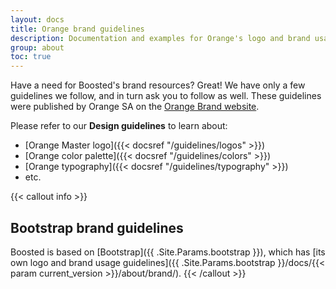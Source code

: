 ```yaml
---
layout: docs
title: Orange brand guidelines
description: Documentation and examples for Orange's logo and brand usage guidelines.
group: about
toc: true
---
```


Have a need for Boosted's brand resources? Great! We have only a few guidelines we follow, and in turn ask you to follow as well. These guidelines were published by Orange SA on the [Orange Brand website](https://brand.orange.com/guidelines/).


Please refer to our **Design guidelines** to learn about:
- [Orange Master logo]({{< docsref "/guidelines/logos" >}})
- [Orange color palette]({{< docsref "/guidelines/colors" >}})
- [Orange typography]({{< docsref "/guidelines/typography" >}})
- etc.


{{< callout info >}}
## Bootstrap brand guidelines

Boosted is based on [Bootstrap]({{ .Site.Params.bootstrap }}), which has [its own logo and brand usage guidelines]({{ .Site.Params.bootstrap }}/docs/{{< param current_version >}}/about/brand/).
{{< /callout >}}
